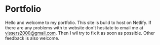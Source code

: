 # Portfolio

Hello and welcome to my portfolio. This site is build to host on Netlify. 
If there are any problems with to website don't hesitate to email me at vissers2000@gmail.com. Then I wil try to fix it as soon as possible. Other feedback is also welcome. 
